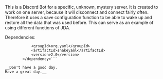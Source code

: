 This is a Discord Bot for a specific, unknown, mystery server. It is created to work on one server, because it will disconnect and connect fairly often. Therefore it uses a save configuration function to be able to wake up and restore all the data that was used before. This can serve as an example of using different functions of JDA.

Dependencies:
```<dependency>
            <groupId>org.yaml</groupId>
            <artifactId>snakeyaml</artifactId>
            <version>2.0</version>
        </dependency>```

__Don't have a good day.
Have a great day.__
